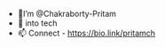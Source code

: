 - 👋I’m @Chakraborty-Pritam
- 👀  into tech 
- 📫 Connect - https://bio.link/pritamch

<!---
Chakraborty-Pritam/Chakraborty-Pritam is a ✨ special ✨ repository because its `README.md` (this file) appears on your GitHub profile.
You can click the Preview link to take a look at your changes.
--->
